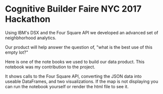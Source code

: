 # Cognitive Builder Faire NYC 2017 Hackathon

Using IBM's DSX and the Four Square API we developed an advanced set of neighbhorhood analytics.

Our product will help answer the question of, "what is the best use of this empty lot?"

Here is one of the note books we used to build our data product.  This notebook was my contribution to the project.  

It shows calls to the Four Square API, converting the JSON data into useable DataFrames, and two visualizations.  If the
map is not displaying you can run the notebook yourself or render the html file to see it.
